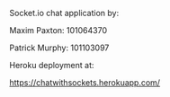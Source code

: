 Socket.io chat application by:

Maxim Paxton: 101064370

Patrick Murphy: 101103097


Heroku deployment at:

https://chatwithsockets.herokuapp.com/